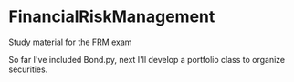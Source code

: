 # FinancialRiskManagement

Study material for the FRM exam


So far I've included Bond.py, next I'll develop a portfolio class to organize securities.
